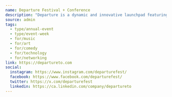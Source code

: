 ```yaml
---
name: Departure Festival + Conference
description: "Departure is a dynamic and innovative launchpad featuring diverse talent, boundless energy, and committed artists. This kind of ambition and audacity draws talent from all across Canada and internationally, energizes creatives from all disciplines, and offers a fresh spark of inspiration that keeps passion alive. Here, you'll discover new talent, groundbreaking work, and innovative ideas. The reimagined Canadian Music Week is ready to embody and honour the extraordinary spirit that defines the Canadian and global creative community - a true celebration of artistry."
source: admin
tags:
  - type/annual-event
  - type/event-week
  - for/music
  - for/art
  - for/comedy
  - for/technology
  - for/networking
link: https://departureto.com
social:
  instagram: https://www.instagram.com/departurefest/
  facebook: https://www.facebook.com/departurefest/
  twitter: https://x.com/departurefest
  linkedin: https://ca.linkedin.com/company/departureto
---
```

